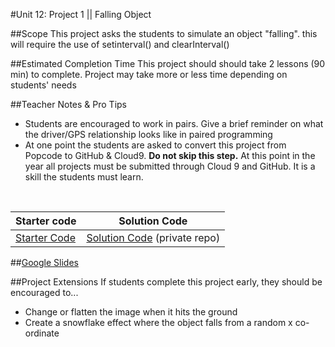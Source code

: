 #Unit 12: Project 1 || Falling Object


##Scope
This project asks the students to simulate an object "falling". this will require the use of setinterval() and clearInterval() 

##Estimated Completion Time
This project should should take 2 lessons (90 min) to complete. Project may take more or less time depending on students' needs

##Teacher Notes & Pro Tips
* Students are encouraged to work in pairs. Give a brief reminder on what the driver/GPS relationship looks like in paired programming
* At one point the students are asked to convert this project from Popcode to GitHub & Cloud9. **Do not skip this step.** At this point in the year all projects must be submitted through Cloud 9 and GitHub. It is a skill the students must learn.

<br>

| Starter code | Solution Code |
|-------|-------|
|[Starter Code](https://popcode.org/?gist=c153b309d8c2d3b21bfba1149ea9b304) | [Solution Code](https://github.com/ScriptEdcurriculum/solutions2016/tree/master/year1/unit12/project1) (private repo)|

##[Google Slides](https://docs.google.com/presentation/d/1hR3-M3sHHgfd3Cd_LTojBBLWLurDr_PTgOgsbmK1TU4/edit#slide=id.g12ee5b58a7_1_0)

##Project Extensions
If students complete this project early, they should be encouraged to...

* Change or flatten the image when it hits the ground
* Create a snowflake effect where the object falls from a random x co-ordinate 




